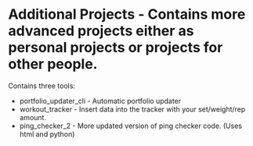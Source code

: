 # Additional Projects - Contains more advanced projects either as personal projects or projects for other people.

Contains three tools:
- portfolio_updater_cli - Automatic portfolio updater
- workout_tracker - Insert data into the tracker with your set/weight/rep amount.
- ping_checker_2 - More updated version of ping checker code. (Uses html and python)
